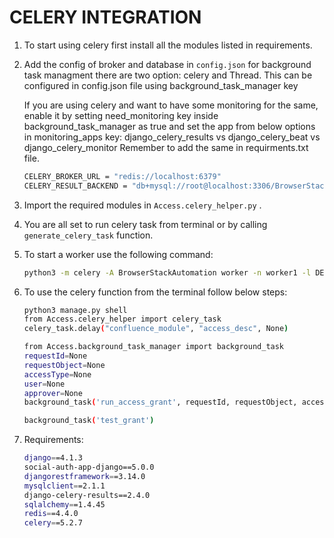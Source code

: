 # CELERY INTEGRATION

1. To start using celery first install all the modules listed in requirements.
2. Add the config of broker and database in `config.json`
	for background task managment there are two option: celery and Thread.
	This can be configured in config.json file using background_task_manager key

    If you are using celery and want to have some monitoring for the same, enable it by setting
	need_monitoring key inside background_task_manager as true and set the app from below
	options in monitoring_apps key:
    django_celery_results vs django_celery_beat vs django_celery_monitor
	Remember to add the same in requirments.txt file.

	```bash
	CELERY_BROKER_URL = "redis://localhost:6379"
	CELERY_RESULT_BACKEND = "db+mysql://root@localhost:3306/BrowserStackAutomation"
	```
3. Import the required modules in `Access.celery_helper.py` .
4. You are all set to run celery task from terminal or by calling `generate_celery_task`  function.
5. To start a worker use the following command:
	```bash
	python3 -m celery -A BrowserStackAutomation worker -n worker1 -l DEBUG
	```
6. To use the celery function from the terminal follow below steps:
	```bash
	python3 manage.py shell
	from Access.celery_helper import celery_task
	celery_task.delay("confluence_module", "access_desc", None)

	from Access.background_task_manager import background_task
	requestId=None
	requestObject=None
	accessType=None
	user=None
	approver=None
	background_task('run_access_grant', requestId, requestObject, accessType, user, approver)

	background_task('test_grant')
	```
7. Requirements:
	```bash
	django==4.1.3
	social-auth-app-django==5.0.0
	djangorestframework==3.14.0
	mysqlclient==2.1.1
	django-celery-results==2.4.0
	sqlalchemy==1.4.45
	redis==4.4.0
	celery==5.2.7
	```
